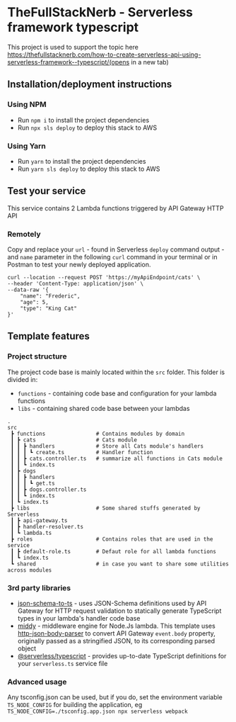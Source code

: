 # TheFullStackNerb - Serverless framework typescript
This project is used to support the topic here
https://thefullstacknerb.com/how-to-create-serverless-api-using-serverless-framework--typescript/(opens in a new tab)

## Installation/deployment instructions
### Using NPM

- Run `npm i` to install the project dependencies
- Run `npx sls deploy` to deploy this stack to AWS

### Using Yarn

- Run `yarn` to install the project dependencies
- Run `yarn sls deploy` to deploy this stack to AWS

## Test your service
This service contains 2 Lambda functions triggered by API Gateway HTTP API

### Remotely

Copy and replace your `url` - found in Serverless `deploy` command output - and `name` parameter in the following `curl` command in your terminal or in Postman to test your newly deployed application.

```
curl --location --request POST 'https://myApiEndpoint/cats' \
--header 'Content-Type: application/json' \
--data-raw '{
    "name": "Frederic",
    "age": 5,
    "type": "King Cat"
}'
```

## Template features

### Project structure

The project code base is mainly located within the `src` folder. This folder is divided in:

- `functions` - containing code base and configuration for your lambda functions
- `libs` - containing shared code base between your lambdas

```
.
src
 ┣ functions                # Contains modules by domain
 ┃ ┣ cats                   # Cats module
 ┃ ┃ ┣ handlers             # Store all Cats module's handlers   
 ┃ ┃ ┃ ┗ create.ts          # Handler function
 ┃ ┃ ┣ cats.controller.ts   # summarize all functions in Cats module
 ┃ ┃ ┗ index.ts
 ┃ ┣ dogs                   
 ┃ ┃ ┣ handlers
 ┃ ┃ ┃ ┗ get.ts
 ┃ ┃ ┣ dogs.controller.ts
 ┃ ┃ ┗ index.ts
 ┃ ┗ index.ts
 ┣ libs                     # Some shared stuffs generated by Serverless
 ┃ ┣ api-gateway.ts
 ┃ ┣ handler-resolver.ts
 ┃ ┗ lambda.ts
 ┣ roles                    # Contains roles that are used in the service
 ┃ ┣ default-role.ts        # Defaut role for all lambda functions
 ┃ ┗ index.ts
 ┗ shared                   # in case you want to share some utilities across modules
```

### 3rd party libraries

- [json-schema-to-ts](https://github.com/ThomasAribart/json-schema-to-ts) - uses JSON-Schema definitions used by API Gateway for HTTP request validation to statically generate TypeScript types in your lambda's handler code base
- [middy](https://github.com/middyjs/middy) - middleware engine for Node.Js lambda. This template uses [http-json-body-parser](https://github.com/middyjs/middy/tree/master/packages/http-json-body-parser) to convert API Gateway `event.body` property, originally passed as a stringified JSON, to its corresponding parsed object
- [@serverless/typescript](https://github.com/serverless/typescript) - provides up-to-date TypeScript definitions for your `serverless.ts` service file

### Advanced usage

Any tsconfig.json can be used, but if you do, set the environment variable `TS_NODE_CONFIG` for building the application, eg `TS_NODE_CONFIG=./tsconfig.app.json npx serverless webpack`
